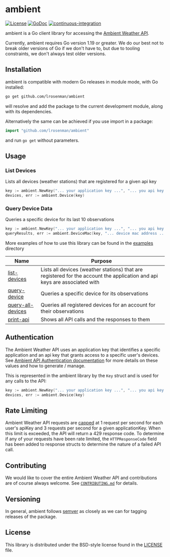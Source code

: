# ambient
[![License](https://img.shields.io/badge/License-BSD%202--Clause-orange.svg)](https://opensource.org/licenses/BSD-2-Clause)
[![GoDoc](https://godoc.org/github.com/lrosenman/ambient?status.svg)](https://godoc.org/github.com/lrosenman/ambient)
[![continuous-integration](https://github.com/lrosenman/ambient/actions/workflows/ci-build.yml/badge.svg)](https://github.com/lrosenman/ambient/actions/workflows/ci-build.yml)

ambient is a Go client library for accessing the [Ambient Weather API](https://ambientweather.docs.apiary.io/).

Currently, ambient requires Go version 1.19 or greater.  We do our best not to break older versions of Go if we don't have to, but due to tooling constraints, we don't always test older versions.

## Installation

ambient is compatible with modern Go releases in module mode, with Go installed:

```bash
go get github.com/lrosenman/ambient
```

will resolve and add the package to the current development module, along with its dependencies.

Alternatively the same can be achieved if you use import in a package:

```go
import "github.com/lrosenman/ambient"
```

and run `go get` without parameters.

## Usage

### List Devices
Lists all devices (weather stations) that are registered for a given api key
```go
key := ambient.NewKey("... your application key ...", "... you api key ...")
devices, err := ambient.Device(key)
```

### Query Device Data
Queries a specific device for its last 10 observations
```go
key := ambient.NewKey("... your application key ...", "... you api key ...")
queryResults, err := ambient.DeviceMac(key, "... device mac address ...", time.Now().UTC(), 10)
```

More examples of how to use this library can be found in the [examples](/examples) directory

| Name                                                     | Purpose                                                                                                                   |
|----------------------------------------------------------|---------------------------------------------------------------------------------------------------------------------------|
| [list-devices](/examples/list-devices/main.go)           | Lists all devices (weather stations) that are registered for the account the application and api keys are associated with |
| [query-device](/examples/query-device/main.go)           | Queries a specific device for its observations                                                                            |
| [query-all-devices](/examples/query-all-devices/main.go) | Queries all registered devices for an account for their observations                                                      |
| [print-api](/examples/print-api/main.go)                 | Shows all API calls and the responses to them                                                                             |

## Authentication
The Ambient Weather API uses an application key that identifies a specific application and an api key that grants access to a specific user's devices.  See [Ambient API Authentication documentation](https://ambientweather.docs.apiary.io/#introduction/authentication) for more details on these values and how to generate / manage.

This is represented in the ambient library by the ```Key``` struct and is used for any calls to the API:

```go
key := ambient.NewKey("... your application key ...", "... you api key ...")
devices, err := ambient.Device(key)
```

## Rate Limiting
Ambient Weather API requests are [capped](https://ambientweather.docs.apiary.io/#introduction/rate-limiting) at 1 request per second for each user's apiKey and 3 requests per second for a given applicationKey. When this limit is exceeded, the API will return a 429 response code.
To determine if any of your requests have been rate limited, the ```HTTPResponseCode``` field has been added to response structs to determine the nature of a failed API call.

## Contributing
We would like to cover the entire Ambient Weather API and contributions are of course always welcome.  See [`CONTRIBUTING.md`](CONTRIBUTING.md) for details.

## Versioning
In general, ambient follows [semver](https://semver.org/) as closely as we
can for tagging releases of the package.

## License
This library is distributed under the BSD-style license found in the [LICENSE](./LICENSE)
file.
